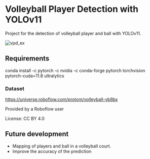 # Volleyball Player Detection with YOLOv11
Project for the detection of volleyball player and ball with YOLOv11.

![vpd_ex](https://github.com/user-attachments/assets/f37b0d27-3e05-465f-8bb9-1ed00934f970)


## Requirements
conda install -c pytorch -c nvidia -c conda-forge pytorch torchvision pytorch-cuda=11.8 ultralytics

### Dataset
https://universe.roboflow.com/protom/volleyball-yb8bx

Provided by a Roboflow user

License: CC BY 4.0

## Future development
- Mapping of players and ball in a volleyball court.
- Improve the accuracy of the prediction